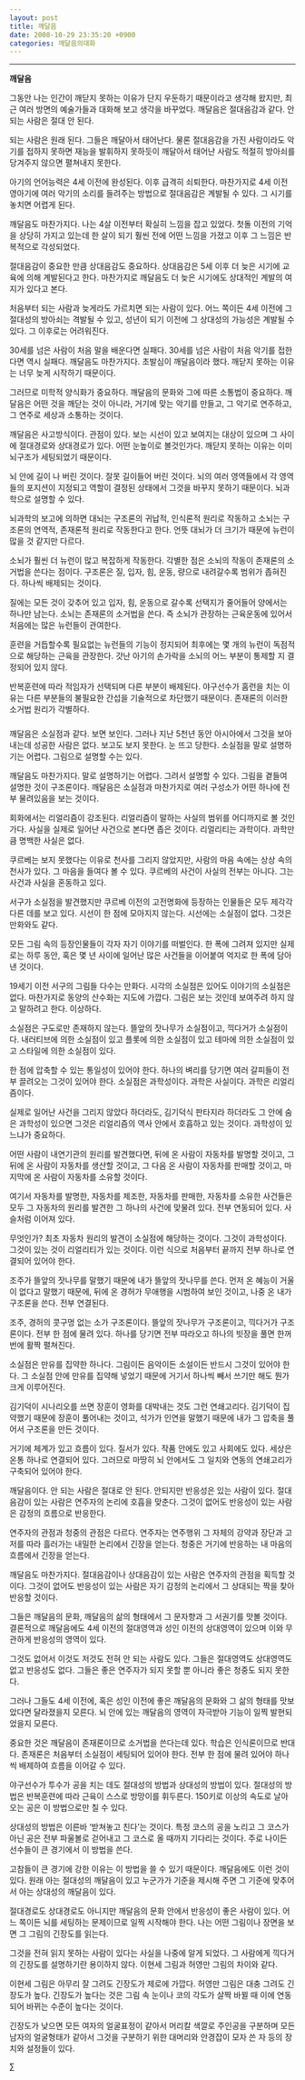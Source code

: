 ```yaml
---
layout: post
title: 깨달음
date: 2008-10-29 23:35:20 +0900
categories: 깨달음의대화
---
```

****

**깨달음**

그동안 나는 인간이 깨닫지 못하는 이유가 단지 우둔하기 때문이라고 생각해 왔지만, 최근 여러 방면의 예술가들과 대화해 보고 생각을 바꾸었다. 깨달음은 절대음감과 같다. 안 되는 사람은 절대 안 된다. 

되는 사람은 원래 된다. 그들은 깨달아서 태어난다. 물론 절대음감을 가진 사람이라도 악기를 접하지 못하면 재능을 발휘하지 못하듯이 깨달아서 태어난 사람도 적절히 방아쇠를 당겨주지 않으면 펼쳐내지 못한다. 

아기의 언어능력은 4세 이전에 완성된다. 이후 급격히 쇠퇴한다. 마찬가지로 4세 이전 영아기에 여러 악기의 소리를 들려주는 방법으로 절대음감은 계발될 수 있다. 그 시기를 놓치면 어렵게 된다.

깨달음도 마찬가지다. 나는 4살 이전부터 확실히 느낌을 잡고 있었다. 첫돌 이전의 기억을 상당히 가지고 있는데 한 살이 되기 훨씬 전에 어떤 느낌을 가졌고 이후 그 느낌은 반복적으로 각성되었다. 

절대음감이 중요한 만큼 상대음감도 중요하다. 상대음감은 5세 이후 더 늦은 시기에 교육에 의해 계발된다고 한다. 마찬가지로 깨달음도 더 늦은 시기에도 상대적인 계발의 여지가 있다고 본다. 

처음부터 되는 사람과 늦게라도 가르치면 되는 사람이 있다. 어느 쪽이든 4세 이전에 그 절대성의 방아쇠는 격발될 수 있고, 성년이 되기 이전에 그 상대성의 가능성은 계발될 수 있다. 그 이후로는 어려워진다. 

30세를 넘은 사람이 처음 말을 배운다면 실패다. 30세를 넘은 사람이 처음 악기를 접한다면 역시 실패다. 깨달음도 마찬가지다. 초발심이 깨달음이라 했다. 깨닫지 못하는 이유는 너무 늦게 시작하기 때문이다.

그러므로 미학적 양식화가 중요하다. 깨달음의 문화와 그에 따른 소통법이 중요하다. 깨달음은 어떤 것을 깨닫는 것이 아니라, 거기에 맞는 악기를 만들고, 그 악기로 연주하고, 그 연주로 세상과 소통하는 것이다. 

깨달음은 사고방식이다. 관점이 있다. 보는 시선이 있고 보여지는 대상이 있으며 그 사이에 절대경로와 상대경로가 있다. 어떤 눈높이로 볼것인가다. 깨닫지 못하는 이유는 이미 뇌구조가 세팅되었기 때문이다.

뇌 안에 길이 나 버린 것이다. 잘못 길이들어 버린 것이다. 뇌의 여러 영역들에서 각 영역들의 포지션이 지정되고 역할이 결정된 상태에서 그것을 바꾸지 못하기 때문이다. 뇌과학으로 설명할 수 있다. 

뇌과학의 보고에 의하면 대뇌는 구조론의 귀납적, 인식론적 원리로 작동하고 소뇌는 구조론의 연역적, 존재론적 원리로 작동한다고 한다. 언뜻 대뇌가 더 크기가 때문에 뉴런이 많을 것 같지만 다르다.

소뇌가 훨씬 더 뉴런이 많고 복잡하게 작동한다. 각별한 점은 소뇌의 작동이 존재론의 소거법을 쓴다는 점이다. 구조론은 질, 입자, 힘, 운동, 량으로 내려갈수록 범위가 좁혀진다. 하나씩 배제되는 것이다.

질에는 모든 것이 갖추어 있고 입자, 힘, 운동으로 갈수록 선택지가 줄어들어 양에서는 하나만 남는다. 소뇌는 존재론의 소거법을 쓴다. 즉 소뇌가 관장하는 근육운동에 있어서 처음에는 많은 뉴런들이 관여한다.

훈련을 거듭할수록 필요없는 뉴런들의 기능이 정지되어 최후에는 몇 개의 뉴런이 독점적으로 해당하는 근육을 관장한다. 갓난 아기의 손가락을 소뇌의 어느 부분이 통제할 지 결정되어 있지 않다.

반복훈련에 따라 적임자가 선택되며 다른 부분이 배제된다. 야구선수가 홈런을 치는 이유는 다른 부분들의 불필요한 간섭을 기술적으로 차단했기 때문이다. 존재론의 이러한 소거법 원리가 각별하다.

###

깨달음은 소실점과 같다. 보면 보인다. 그러나 지난 5천년 동안 아시아에서 그것을 보아내는데 성공한 사람은 없다. 보고도 보지 못한다. 눈 뜨고 당한다. 소실점을 말로 설명하기는 어렵다. 그림으로 설명할 수는 있다. 

깨달음도 마찬가지다. 말로 설명하기는 어렵다. 그려서 설명할 수 있다. 그림을 곁들여 설명한 것이 구조론이다. 깨달음은 소실점과 마찬가지로 여러 구성소가 어떤 하나에 전부 물려있음을 보는 것이다. 

회화에서는 리얼리즘이 강조된다. 리얼리즘이 말하는 사실의 범위를 어디까지로 볼 것인가다. 사실을 실제로 일어난 사건으로 본다면 좁은 것이다. 리얼리티는 과학이다. 과학만큼 명백한 사실은 없다. 

쿠르베는 보지 못했다는 이유로 천사를 그리지 않았지만, 사람의 마음 속에는 상상 속의 천사가 있다. 그 마음을 들여다 볼 수 있다. 쿠르베의 사건이 사실의 전부는 아니다. 그는 사건과 사실을 혼동하고 있다.

서구가 소실점을 발견했지만 쿠르베 이전의 고전명화에 등장하는 인물들은 모두 제각각 다른 데를 보고 있다. 시선이 한 점에 모아지지 않는다. 시선에는 소실점이 없다. 그것은 만화와도 같다. 

모든 그림 속의 등장인물들이 각자 자기 이야기를 떠벌인다. 한 폭에 그려져 있지만 실제로는 하루 동안, 혹은 몇 년 사이에 일어난 많은 사건들을 이어붙여 억지로 한 폭에 담아낸 것이다. 

19세기 이전 서구의 그림들 다수는 만화다. 시각의 소실점은 있어도 이야기의 소실점은 없다. 마찬가지로 동양의 산수화는 지도에 가깝다. 그림은 보는 것인데 보여주려 하지 않고 말하려고 한다. 이상하다.

소실점은 구도로만 존재하지 않는다. 뜰앞의 잣나무가 소실점이고, 끽다거가 소실점이다. 내러티브에 의한 소실점이 있고 플롯에 의한 소실점이 있고 테마에 의한 소실점이 있고 스타일에 의한 소실점이 있다.

한 점에 압축할 수 있는 통일성이 있어야 한다. 하나의 벼리를 당기면 여러 갈피들이 전부 끌려오는 그것이 있어야 한다. 소실점은 과학성이다. 과학은 사실이다. 과학은 리얼리즘이다. 

실제로 일어난 사건을 그리지 않았다 하더라도, 김기덕식 판타지라 하더라도 그 안에 숨은 과학성이 있으면 그것은 리얼리즘의 역사 안에서 호흡하고 있는 것이다. 과학성이 있느냐가 중요하다. 

어떤 사람이 내연기관의 원리를 발견했다면, 뒤에 온 사람이 자동차를 발명할 것이고, 그 뒤에 온 사람이 자동차를 생산할 것이고, 그 다음 온 사람이 자동차를 판매할 것이고, 마지막에 온 사람이 자동차를 소유할 것이다.

여기서 자동차를 발명한, 자동차를 제조한, 자동차를 판매한, 자동차를 소유한 사건들은 모두 그 자동차의 원리를 발견한 그 하나의 사건에 맞물려 있다. 전부 연동되어 있다. 사슬처럼 이어져 있다. 

무엇인가? 최초 자동차 원리의 발견이 소실점에 해당하는 것이다. 그것이 과학성이다. 그것이 있는 것이 리얼리티가 있는 것이다. 이런 식으로 처음부터 끝까지 전부 하나로 연결되어 있어야 한다. 

조주가 뜰앞의 잣나무를 말했기 때문에 내가 뜰앞의 잣나무를 쓴다. 먼저 온 혜능이 거울이 없다고 말했기 때문에, 뒤에 온 경허가 무애행을 시범하여 보인 것이고, 나중 온 내가 구조론을 쓴다. 전부 연결된다. 

조주, 경허의 콧구멍 없는 소가 구조론이다. 뜰앞의 잣나무가 구조론이고, 끽다거가 구조론이다. 전부 한 점에 물려 있다. 하나를 당기면 전부 따라오고 하나의 빗장을 풀면 한꺼번에 활짝 펼쳐진다. 

소실점은 만유를 집약한 하나다. 그림이든 음악이든 소설이든 반드시 그것이 있어야 한다. 그 소실점 안에 만유를 집약해 넣었기 때문에 거기서 하나씩 빼서 쓰기만 해도 뭔가 크게 이루어진다. 

김기덕이 시나리오를 쓰면 장훈이 영화를 대박내는 것도 그런 연쇄고리다. 김기덕이 집약했기 때문에 장훈이 풀어내는 것이고, 석가가 인연을 말했기 때문에 내가 그 압축을 풀어서 구조론을 만든 것이다.

거기에 체계가 있고 흐름이 있다. 질서가 있다. 작품 안에도 있고 사회에도 있다. 세상은 온통 하나로 연결되어 있다. 그러므로 마땅히 뇌 안에서도 그 일치와 연동의 연쇄고리가 구축되어 있어야 한다. 

깨달음이다. 안 되는 사람은 절대로 안 된다. 안되지만 반응성은 있는 사람이 있다. 절대음감이 있는 사람은 연주자의 논리에 호흡을 맞춘다. 그것이 없어도 반응성이 있는 사람은 감정의 흐름으로 반응한다.

연주자의 관점과 청중의 관점은 다르다. 연주자는 연주행위 그 자체의 강약과 장단과 고저를 따라 흘러가는 내밀한 논리에서 긴장을 얻는다. 청중은 거기에 반응하는 내 마음의 흐름에서 긴장을 얻는다.

깨달음도 마찬가지다. 절대음감이나 상대음감이 있는 사람은 연주자의 관점을 획득할 것이다. 그것이 없어도 반응성이 있는 사람은 자기 감정의 논리에서 그 상대되는 짝을 찾아 반응할 것이다. 

그들은 깨달음의 문화, 깨달음의 삶의 형태에서 그 문자향과 그 서권기를 맛볼 것이다. 결론적으로 깨달음에도 4세 이전의 절대영역과 성인 이전의 상대영역이 있으며 이와 무관하게 반응성의 영역이 있다.

그것도 없어서 이것도 저것도 전혀 안 되는 사람도 있다. 그들은 절대영역도 상대영역도 없고 반응성도 없다. 그들은 좋은 연주자가 되지 못할 뿐 아니라 좋은 청중도 되지 못한다. 

그러나 그들도 4세 이전에, 혹은 성인 이전에 좋은 깨달음의 문화와 그 삶의 형태를 맛보았다면 달라졌을지 모른다. 뇌 안에 있는 깨달음의 영역이 자극받아 기능이 일찍 발현되었을지 모른다. 

중요한 것은 깨달음이 존재론이므로 소거법을 쓴다는데 있다. 학습은 인식론이므로 반대다. 존재론은 처음부터 소실점이 세팅되어 있어야 한다. 전부 한 점에 물려 있어야 하나씩 배제하여 흐름을 이어갈 수 있다. 

야구선수가 투수가 공을 치는 데도 절대성의 방법과 상대성의 방법이 있다. 절대성의 방법은 반복훈련에 따라 근육이 스스로 방망이를 휘두른다. 150키로 이상의 속도로 날아오는 공은 이 방법으로만 칠 수 있다.

상대성의 방법은 이른바 ‘받쳐놓고 친다’는 것이다. 특정 코스의 공을 노리고 그 코스가 아닌 공은 전부 파울볼로 걷어내고 그 코스로 올 때까지 기다리는 것이다. 주로 나이든 선수들이 큰 경기에서 이 방법을 쓴다. 

고참들이 큰 경기에 강한 이유는 이 방법을 쓸 수 있기 때문이다. 깨달음에도 이런 것이 있다. 원래 아는 절대성의 깨달음이 있고 누군가가 기준을 제시해 주면 그 기준에 맞추어서 아는 상대성의 깨달음이 있다.

절대경로도 상대경로도 아니지만 깨달음의 문화 안에서 반응성이 좋은 사람이 있다. 어느 쪽이든 뇌를 세팅하는 문제이므로 일찍 시작해야 한다. 나는 어떤 그림이나 장면을 보면 그 그림의 긴장도를 읽는다. 

그것을 전혀 읽지 못하는 사람이 있다는 사실을 나중에 알게 되었다. 그 사람에게 끽다거의 긴장도를 설명하기란 용이하지 않다. 이현세 그림과 허영만 그림의 차이와 같다. 

이현세 그림은 아무리 잘 그려도 긴장도가 제로에 가깝다. 허영만 그림은 대충 그려도 긴장도가 높다. 긴장도가 높다는 것은 그림 속 눈이나 코의 각도가 살짝 바뀔 때 이에 연동되어 바뀌는 수준이 높다는 것이다.

긴장도가 낮으면 모든 여자의 얼굴표정이 같아서 머리칼 색깔로 주인공을 구분하며 모든 남자의 얼굴형태가 같아서 그것을 구분하기 위한 대머리와 안경잡이 모자 쓴 자 등의 장치와 설정들이 있다. 





∑